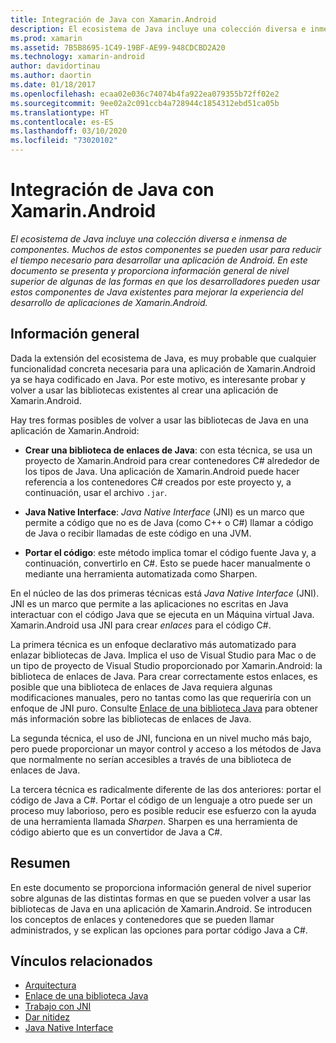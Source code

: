 ```yaml
---
title: Integración de Java con Xamarin.Android
description: El ecosistema de Java incluye una colección diversa e inmensa de componentes. Muchos de estos componentes se pueden usar para reducir el tiempo necesario para desarrollar una aplicación de Android. En este documento se presenta y proporciona información general de nivel superior de algunas de las formas en que los desarrolladores pueden usar estos componentes de Java existentes para mejorar la experiencia del desarrollo de aplicaciones de Xamarin.Android.
ms.prod: xamarin
ms.assetid: 7B5B8695-1C49-19BF-AE99-948CDCBD2A20
ms.technology: xamarin-android
author: davidortinau
ms.author: daortin
ms.date: 01/18/2017
ms.openlocfilehash: ecaa02e036c74074b4fa922ea079355b72ff02e2
ms.sourcegitcommit: 9ee02a2c091ccb4a728944c1854312ebd51ca05b
ms.translationtype: HT
ms.contentlocale: es-ES
ms.lasthandoff: 03/10/2020
ms.locfileid: "73020102"
---
```

# <a name="java-integration-with-xamarinandroid"></a>Integración de Java con Xamarin.Android

_El ecosistema de Java incluye una colección diversa e inmensa de componentes. Muchos de estos componentes se pueden usar para reducir el tiempo necesario para desarrollar una aplicación de Android. En este documento se presenta y proporciona información general de nivel superior de algunas de las formas en que los desarrolladores pueden usar estos componentes de Java existentes para mejorar la experiencia del desarrollo de aplicaciones de Xamarin.Android._

## <a name="overview"></a>Información general

Dada la extensión del ecosistema de Java, es muy probable que cualquier funcionalidad concreta necesaria para una aplicación de Xamarin.Android ya se haya codificado en Java. Por este motivo, es interesante probar y volver a usar las bibliotecas existentes al crear una aplicación de Xamarin.Android.

Hay tres formas posibles de volver a usar las bibliotecas de Java en una aplicación de Xamarin.Android: 

- **Crear una biblioteca de enlaces de Java**: con esta técnica, se usa un proyecto de Xamarin.Android para crear contenedores C# alrededor de los tipos de Java. Una aplicación de Xamarin.Android puede hacer referencia a los contenedores C# creados por este proyecto y, a continuación, usar el archivo `.jar`. 

- **Java Native Interface**: *Java Native* *Interface* (JNI) es un marco que permite a código que no es de Java (como C++ o C#) llamar a código de Java o recibir llamadas de este código en una JVM. 

- **Portar el código**: este método implica tomar el código fuente Java y, a continuación, convertirlo en C#. Esto se puede hacer manualmente o mediante una herramienta automatizada como Sharpen. 

En el núcleo de las dos primeras técnicas está *Java Native Interface* (JNI). JNI es un marco que permite a las aplicaciones no escritas en Java interactuar con el código Java que se ejecuta en un Máquina virtual Java. Xamarin.Android usa JNI para crear *enlaces* para el código C#. 

La primera técnica es un enfoque declarativo más automatizado para enlazar bibliotecas de Java. Implica el uso de Visual Studio para Mac o de un tipo de proyecto de Visual Studio proporcionado por Xamarin.Android: la biblioteca de enlaces de Java. Para crear correctamente estos enlaces, es posible que una biblioteca de enlaces de Java requiera algunas modificaciones manuales, pero no tantas como las que requeriría con un enfoque de JNI puro. Consulte [Enlace de una biblioteca Java](~/android/platform/binding-java-library/index.md) para obtener más información sobre las bibliotecas de enlaces de Java. 

La segunda técnica, el uso de JNI, funciona en un nivel mucho más bajo, pero puede proporcionar un mayor control y acceso a los métodos de Java que normalmente no serían accesibles a través de una biblioteca de enlaces de Java. 

La tercera técnica es radicalmente diferente de las dos anteriores: portar el código de Java a C#. Portar el código de un lenguaje a otro puede ser un proceso muy laborioso, pero es posible reducir ese esfuerzo con la ayuda de una herramienta llamada *Sharpen*. Sharpen es una herramienta de código abierto que es un convertidor de Java a C#. 

## <a name="summary"></a>Resumen

En este documento se proporciona información general de nivel superior sobre algunas de las distintas formas en que se pueden volver a usar las bibliotecas de Java en una aplicación de Xamarin.Android. Se introducen los conceptos de enlaces y contenedores que se pueden llamar administrados, y se explican las opciones para portar código Java a C#. 

## <a name="related-links"></a>Vínculos relacionados

- [Arquitectura](~/android/internals/architecture.md)
- [Enlace de una biblioteca Java](~/android/platform/binding-java-library/index.md)
- [Trabajo con JNI](~/android/platform/java-integration/working-with-jni.md)
- [Dar nitidez](https://github.com/slluis/sharpen)
- [Java Native Interface](https://docs.oracle.com/javase/7/docs/technotes~/jni/index.html)
